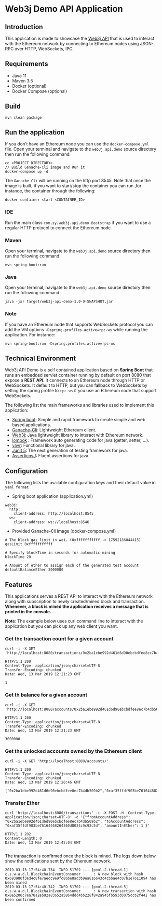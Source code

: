 # Web3j Demo API Application

## Introduction

This application is made to showcase the [Web3j API](https://github.com/web3j/web3j) that is used to interact with the Ethereum network 
by connecting to Ethereum nodes using JSON-RPC over HTTP, WebSockets, IPC. 

## Requirements

* Java 11
* Maven 3.5
* Docker (optional)
* Docker Compose (optional)

## Build

```  
mvn clean package  
```

## Run the application

If you don't have an Ethereum node you can use the `docker-compose.yml` file. Open your terminal and
navigate to the `web3j.api.demo` source directory then run the following command:

```
cd <PROJECT_DIRECTORY>
// Build Ganache-Cli image and Run it
docker-compose up -d 
```

The `Ganache-Cli` will be running on the http port 8545. Note that once the image is built, if you
want to start/stop the container you can run ,for instance, the container through the following: 

```
docker container start <CONTAINER_ID>
```

###  IDE

Run the main class `com.sy.web3j.api.demo.Bootstrap` if you want to use a regular HTTP protocol to
connect the Ethereum node. 

###  Maven

Open your terminal, navigate to the `web3j.api.demo` source directory then run the following command
```
mvn spring-boot:run
```

### Java

Open your terminal, navigate to the `web3j.api.demo` source directory then run the following command 

```
java -jar target/web3j-api-demo-1.0-0-SNAPSHOT.jar
```


### Note
If you have an Ethereum node that supports WebSockets protocol you can add the VM options 
`-Dspring.profiles.active=rpc-ws` while running the application. For instance:
```
mvn spring-boot:run -Dspring.profiles.active=rpc-ws
```

## Technical Environment

Web3j API Demo is a self contained application based on **Spring Boot** that runs an embedded servlet 
container running by default on port 8080 that expose a **REST API**.  It connects to an Ethereum
node through HTTP or WebSockets. It default to HTTP, but you can fallback to WebSockets by setting
the spring profile to `rpc-ws` if you use an Ethereum node that support WebSockets.

The following list the main frameworks and libraries used to implement this application:

- [Spring boot](https://spring.io/projects/spring-boot): Simple and rapid framework to create simple and web based applications.
- [Ganache-Cli](https://github.com/trufflesuite/ganache-cli): Lightweight Ethereum client. 
- [Web3j](https://github.com/web3j/web3j): Java lightweight library to interact with Ethereum network.
- [lombok](https://projectlombok.org/) : Framework auto generating code for java (getter, setter, ...).
- [vavr](http://www.vavr.io): Functional library for java.
- [Junit 5](https://junit.org/junit5/): The next generation of testing framework for java.
- [AssertionsJ](http://joel-costigliola.github.io/assertj/): Fluent assertions for java.


## Configuration

The following lists the available configuration keys and their default value in 
`yaml format`

- Spring boot application (application.yml)
```
web3j:
  http:
    client-address: http://localhost:8545
  ws:
    client-address: ws://localhost:8546

```

- Provided Ganache-Cli image (docker-compose.yml)
```
# The block gas limit in wei. (0xfffffffffff -> 17592186044415)
gasLimit 0xfffffffffff

# Specify blockTime in seconds for automatic mining
blockTime 20

# Amount of ether to assign each of the generated test account
defaultBalanceEther 3000000

```


## Features

This applications serves a REST API to interact with the Ethereum network along with subscription to
newly created/mined block and transaction. **Whenever, a block is mined the application receives
a message that is printed in the console.** 

**Note**: The example below uses curl command line to interact with the application but you can pick up any
web client you want.

### Get the transaction count for a given account

```
curl -i -X GET 'http://localhost:8080/transactions/0x2ba1ebe992d461d6d90ebcbdfee8ec7b4db509b2/count'

HTTP/1.1 200
Content-Type: application/json;charset=UTF-8
Transfer-Encoding: chunked
Date: Wed, 13 Mar 2019 12:21:23 GMT

1

```

### Get th balance for a given account

```
curl -i -X GET 'http://localhost:8080/accounts/0x2ba1ebe992d461d6d90ebcbdfee8ec7b4db509b2/balance'

HTTP/1.1 200
Content-Type: application/json;charset=UTF-8
Transfer-Encoding: chunked
Date: Wed, 13 Mar 2019 12:21:23 GMT

3000000

```

### Get the unlocked accounts owned by the Ethereum client

```
curl -i -X GET 'http://localhost:8080/accounts/'

HTTP/1.1 200
Content-Type: application/json;charset=UTF-8
Transfer-Encoding: chunked
Date: Wed, 13 Mar 2019 12:20:46 GMT

["0x2ba1ebe992d461d6d90ebcbdfee8ec7b4db509b2","0xaf35ffdf903be76164468264360d8034c9c93c5d","0x07bfa3abc6dade3b7d9bdcc621cb30087350dae1","0x35a52937136f7e0196449b7ff99534f6dc633f99","0x524803faa8abfb017a8e8a35539773eeb41fae06","0x4b96e6334fd028c8ec9088c1941f8c644a981d27","0xbe361cb454ff8d3c4cb9081db0971bc249275049","0xf84799df8574e23c54443b8121f80b109153ea0b","0x9fc54b824426062d8bc0f41870baeb29e5d1a52f","0xde3d3e2627f2fe3df482721114d77be17f441b21"]
```

### Transfer Ether

```
curl 'http://localhost:8080/transactions' -i -X POST -H 'Content-Type: application/json;charset=UTF-8' -d '{"fromAccountAddress": "0x2ba1ebe992d461d6d90ebcbdfee8ec7b4db509b2", "toAccountAddress": "0xaf35ffdf903be76164468264360d8034c9c93c5d", "amountInEther": 1 }'

HTTP/1.1 202
Content-Length: 0
Date: Wed, 13 Mar 2019 12:45:04 GMT


```

The transaction is confirmed once the block is mined. The logs down below show the notifications sent by the Ethereum network.
```
2019-03-13 17:54:40.734  INFO 51702 --- [pool-2-thread-1] c.s.w.a.d.l.BlockchainEventConsumer      : A new block with hash 0x693980f3ed4c8fe7aedc9e9fd86be8ad3b9ea816643c4cbbae4c07b1e7611094 has been mined
2019-03-13 17:54:40.742  INFO 51702 --- [pool-2-thread-5] c.s.w.a.d.l.BlockchainEventConsumer      : A new transaction with hash 0x8e5200c7ea78a2eb82a83652a5864ddd4bb228f842a945fb593d0075dcb2f442 has been confirmed

```
